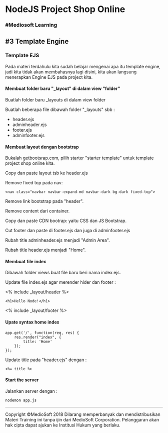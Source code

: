 # NodeJS Project Shop Online

### #Mediosoft Learning

## #3 Template Engine

### Template EJS

Pada materi terdahulu kita sudah belajar mengenai apa itu template engine, jadi kita tidak akan membahasnya lagi disini, kita akan langsung menerapkan Engine EJS pada project kita.

#### Membuat folder baru "_layout" di dalam view "folder"

Buatlah folder baru  _layouts di dalam view folder

Buatlah beberapa file dibawah folder "_layouts" sbb :

* header.ejs
* adminheader.ejs
* footer.ejs
* adminfooter.ejs

#### Membuat layout dengan bootstrap

Bukalah getbootsrap.com, pilih starter "starter template" untuk template project shop online kita.

Copy dan paste layout tsb ke header.ejs

Remove fixed top pada nav:

    <nav class="navbar navbar-expand-md navbar-dark bg-dark fixed-top">
		
Remove link bootstrap pada "header".

Remove content dari container.

Copy dan paste CDN bootrap: yaitu CSS dan JS Bootstrap.

Cut footer dan paste di footer.ejs dan juga di adminfooter.ejs

Rubah title adminheader.ejs menjadi "Admin Area".

Rubah title header.ejs menjadi "Home".

#### Membuat file index

Dibawah folder views buat file baru beri nama index.ejs.

Update file index.ejs agar merender hider dan footer :

  <% include _layout/header %>

    <h1>Hello Node!</h1>

  <% include _layout/footer %>

#### Upate syntax home index

	app.get('/', function(req, res) {
		res.render("index", {
			title: 'Home'
		});
	});
	
Update title pada "header.ejs"	dengan :

	<%= title %>

#### Start the server

Jalankan server dengan :

	nodemon app.js
	
	






























---
Copyright &copy;MedioSoft 2018 
Dilarang memperbanyak dan mendistribusikan Materi Training ini tanpa ijin dari MedioSoft Corporation. Pelanggaran akan hak cipta dapat ajukan ke Institusi Hukum yang berlaku.